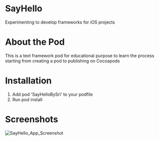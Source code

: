 # SayHello
Experimenting to develop frameworks for iOS projects

# About the Pod
This is a text framework pod for educational purpose to learn the process starting from creating a pod to publishing on Cocoapods

# Installation
1. Add pod 'SayHelloBySri' to your podfile
2. Run pod install 

# Screenshots
![SayHello_App_Screenshot](https://i.imgur.com/PC4OzwE.png)


